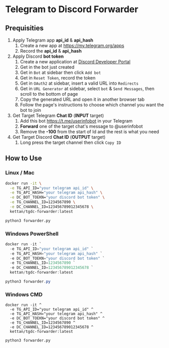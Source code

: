 # Telegram to Discord Forwarder

## Prequisities

1. Apply Telegram app **api_id** & **api_hash**
   1. Create a new app at https://my.telegram.org/apps
   2. Record the **api_id** & **api_hash**
2. Apply Discord **bot token**
   1. Create a new application at [Discord Developer Portal](https://discord.com/developers/applications)
   2. Get in the bot just created
   3. Get in `Bot` at sidebar then click `Add bot`
   4. Get in `Reset Token`, record the token
   5. Get in `OAuth2` at sidebar, insert a valid URL into `Redirects`
   6. Get in `URL Generator` at sidebar, select `bot` & `Send Messages`, then scroll to the bottom of page
   7. Copy the generated URL and open it in another browser tab
   8. Follow the page's instructions to choose which channel you want the bot to join
3. Get Target Telegram **Chat ID** (**INPUT** target)
   1. Add this bot https://t.me/userinfobot in your Telegram
   2. **Forward** one of the target chat's message to @userinfobot
   3. Remove the **-100** from the start of Id and the rest is what you need
4. Get Target Discord **Chat ID** (**OUTPUT** target)
   1. Long press the target channel then click `Copy ID`

## How to Use

### Linux / Mac

```bash
docker run -it \
  -e TG_API_ID="your telegram api_id" \
  -e TG_API_HASH="your telegram api_hash" \
  -e DC_BOT_TOEKN="your discord bot token" \
  -e TG_CHANNEL_ID=1234567890 \
  -e DC_CHANNEL_ID=123456789012345678 \
  kettan/tgdc-forwarder:latest

python3 forwarder.py
```

### Windows PowerShell

```powershell
docker run -it `
  -e TG_API_ID="your telegram api_id" `
  -e TG_API_HASH="your telegram api_hash" `
  -e DC_BOT_TOEKN="your discord bot token" `
  -e TG_CHANNEL_ID=1234567890 `
  -e DC_CHANNEL_ID=123456789012345678 `
  kettan/tgdc-forwarder:latest

python3 forwarder.py
```

### Windows CMD

```
docker run -it ^
  -e TG_API_ID="your telegram api_id" ^
  -e TG_API_HASH="your telegram api_hash" ^
  -e DC_BOT_TOEKN="your discord bot token" ^
  -e TG_CHANNEL_ID=1234567890 ^
  -e DC_CHANNEL_ID=123456789012345678 ^
  kettan/tgdc-forwarder:latest

python3 forwarder.py
```
